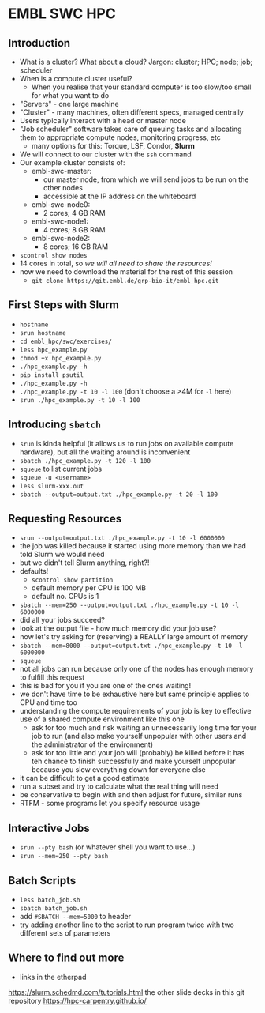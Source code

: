 # EMBL SWC HPC

## Introduction

- What is a cluster? What about a cloud? Jargon: cluster; HPC; node; job; scheduler
- When is a compute cluster useful?
  - When you realise that your standard computer is too slow/too small for what you want to do
- "Servers" - one large machine
- "Cluster" - many machines, often different specs, managed centrally
- Users typically interact with a head or master node
- "Job scheduler" software takes care of queuing tasks and allocating them to appropriate compute nodes, monitoring progress, etc
  - many options for this: Torque, LSF, Condor, **Slurm**
- We will connect to our cluster with the `ssh` command
- Our example cluster consists of:
  - embl-swc-master:
    - our master node, from which we will send jobs to be run on the other nodes
    - accessible at the IP address on the whiteboard
  - embl-swc-node0:
    - 2 cores; 4 GB RAM
  - embl-swc-node1:
    - 4 cores; 8 GB RAM
  - embl-swc-node2:
    - 8 cores; 16 GB RAM
- `scontrol show nodes`
- 14 cores in total, so *we will all need to share the resources!*
- now we need to download the material for the rest of this session
  - `git clone https://git.embl.de/grp-bio-it/embl_hpc.git`

## First Steps with Slurm

- `hostname`
- `srun hostname`
- `cd embl_hpc/swc/exercises/`
- `less hpc_example.py`
- `chmod +x hpc_example.py`
- `./hpc_example.py -h`
- `pip install psutil`
- `./hpc_example.py -h`
- `./hpc_example.py -t 10 -l 100` (don't choose a >4M for `-l` here)
- `srun ./hpc_example.py -t 10 -l 100`

## Introducing `sbatch`

- `srun` is kinda helpful (it allows us to run jobs on available compute hardware), but all the waiting around is inconvenient
- `sbatch ./hpc_example.py -t 120 -l 100`
- `squeue` to list current jobs
- `squeue -u <username>`
- `less slurm-xxx.out`
- `sbatch --output=output.txt ./hpc_example.py -t 20 -l 100`

## Requesting Resources

- `srun --output=output.txt ./hpc_example.py -t 10 -l 6000000`
- the job was killed because it started using more memory than we had told Slurm we would need
- but we didn't tell Slurm anything, right?!
- defaults!
  - `scontrol show partition`
  - default memory per CPU is 100 MB
  - default no. CPUs is 1
- `sbatch --mem=250 --output=output.txt ./hpc_example.py -t 10 -l 6000000`
- did all your jobs succeed?
- look at the output file - how much memory did your job use?
- now let's try asking for (reserving) a REALLY large amount of memory
- `sbatch --mem=8000 --output=output.txt ./hpc_example.py -t 10 -l 6000000`
- `squeue`
- not all jobs can run because only one of the nodes has enough memory to fulfill this request
- this is bad for you if you are one of the ones waiting!
- we don't have time to be exhaustive here but same principle applies to CPU and time too
- understanding the compute requirements of your job is key to effective use of a shared compute environment like this one
  - ask for too much and risk waiting an unnecessarily long time for your job to run (and also make yourself unpopular with other users and the administrator of the environment)
  - ask for too little and your job will (probably) be killed before it has teh chance to finish successfully and make yourself unpopular because you slow everything down for everyone else
- it can be difficult to get a good estimate
- run a subset and try to calculate what the real thing will need
- be conservative to begin with and then adjust for future, similar runs
- RTFM - some programs let you specify resource usage

## Interactive Jobs

- `srun --pty bash` (or whatever shell you want to use...)
- `srun --mem=250 --pty bash`

## Batch Scripts

- `less batch_job.sh`
- `sbatch batch_job.sh`
- add `#SBATCH --mem=5000` to header
- try adding another line to the script to run program twice with two different sets of parameters

## Where to find out more

- links in the etherpad

https://slurm.schedmd.com/tutorials.html
the other slide decks in this git repository
https://hpc-carpentry.github.io/
